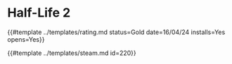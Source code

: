 # Half-Life 2
<!-- script:Aliases [
    "Half Life 2"
] -->

{{#template ../templates/rating.md status=Gold date=16/04/24 installs=Yes opens=Yes}}

{{#template ../templates/steam.md id=220}}
